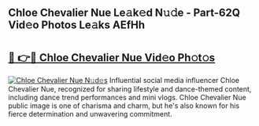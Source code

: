## Chloe Chevalier Nue Le𝚊k𝚎d N𝚞𝚍e - Part-62Q Vid𝚎o Photos Le𝚊ks AEfHh

# <h2><a href="http://fb75kd.evod.top/?m=Chloe+Chevalier+Nue">🔗 👉🔴 Chloe Chevalier Nue Vid𝚎o Ph𝚘t𝚘s</a></h2>

[![Chloe Chevalier Nue N𝚞d𝚎s](https://i.imgur.com/8V9OHl7.gif)](http://fb75kd.evod.top/?m=Chloe+Chevalier+Nue)
Influential social media influencer Chloe Chevalier Nue, recognized for sharing lifestyle and dance-themed content, including dance trend performances and mini vlogs. Chloe Chevalier Nue public image is one of charisma and charm, but he's also known for his fierce determination and unwavering commitment. 
